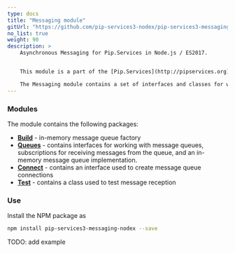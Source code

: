 ```yaml
---
type: docs
title: "Messaging module"
gitUrl: "https://github.com/pip-services3-nodex/pip-services3-messaging-nodex"
no_list: true
weight: 90
description: > 
    Asynchronous Messaging for Pip.Services in Node.js / ES2017.  


    This module is a part of the [Pip.Services](http://pipservices.org) polyglot microservices toolkit.  

    The Messaging module contains a set of interfaces and classes for working with message queues, as well as an in-memory message queue implementation. 
---
```


### Modules

The module contains the following packages:

- [**Build**](build) - in-memory message queue factory
- [**Queues**](queues) - contains interfaces for working with message queues, subscriptions for receiving messages from the queue, and an in-memory message queue implementation.
- [**Connect**](connect) - contains an interface used to create message queue connections
- [**Test**](test) - contains a class used to test message reception

### Use

Install the NPM package as
```bash
npm install pip-services3-messaging-nodex --save
```

TODO: add example
